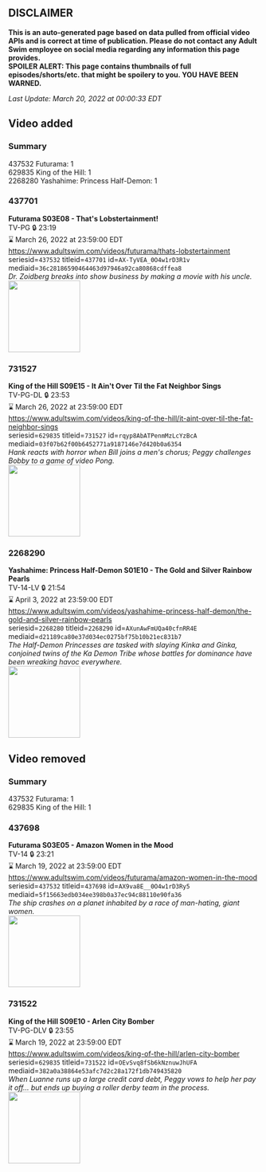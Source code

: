 ## DISCLAIMER
**This is an auto-generated page based on data pulled from official video APIs and is correct at time of publication. Please do not contact any Adult Swim employee on social media regarding any information this page provides.**  
**SPOILER ALERT: This page contains thumbnails of full episodes/shorts/etc. that might be spoilery to you. YOU HAVE BEEN WARNED.**  

_Last Update: March 20, 2022 at 00:00:33 EDT_
## Video added
### Summary
437532 Futurama: 1  
629835 King of the Hill: 1  
2268280 Yashahime: Princess Half-Demon: 1  
### 437701
**Futurama S03E08 - That's Lobstertainment!**  
TV-PG 🔒 23:19  
⌛ March 26, 2022 at 23:59:00 EDT  
https://www.adultswim.com/videos/futurama/thats-lobstertainment  
seriesid=`437532` titleid=`437701` id=`AX-TyVEA_0O4w1rD3R1v` mediaid=`36c28186590464463d97946a92ca80868cdffea8`  
_Dr. Zoidberg breaks into show business by making a movie with his uncle._  
<a href="https://media.cdn.adultswim.com/uploads/20220317/thumbnails/2_223171420114-Futurama_037_ThatsLobstertainment.png"><img src="https://media.cdn.adultswim.com/uploads/20220317/thumbnails/2_223171420114-Futurama_037_ThatsLobstertainment.png" height="144px" /></a>
### 731527
**King of the Hill S09E15 - It Ain't Over Til the Fat Neighbor Sings**  
TV-PG-DL 🔒 23:53  
⌛ March 26, 2022 at 23:59:00 EDT  
https://www.adultswim.com/videos/king-of-the-hill/it-aint-over-til-the-fat-neighbor-sings  
seriesid=`629835` titleid=`731527` id=`rqyp8AbATPenmMzLcYzBcA` mediaid=`03f07b62f00b6452771a9187146e7d420b0a6354`  
_Hank reacts with horror when Bill joins a men's chorus; Peggy challenges Bobby to a game of video Pong._  
<a href="https://media.cdn.adultswim.com/uploads/20220317/thumbnails/2_223171415287-KingOfTheHill_919_ItAintOverTillTheFatNeighborSings.png"><img src="https://media.cdn.adultswim.com/uploads/20220317/thumbnails/2_223171415287-KingOfTheHill_919_ItAintOverTillTheFatNeighborSings.png" height="144px" /></a>
### 2268290
**Yashahime: Princess Half-Demon S01E10 - The Gold and Silver Rainbow Pearls**  
TV-14-LV 🔒 21:54  
⌛ April 3, 2022 at 23:59:00 EDT  
https://www.adultswim.com/videos/yashahime-princess-half-demon/the-gold-and-silver-rainbow-pearls  
seriesid=`2268280` titleid=`2268290` id=`AXunAwFmUQa40cfnRR4E` mediaid=`d21189ca80e37d034ec0275bf75b10b21ec831b7`  
_The Half-Demon Princesses are tasked with slaying Kinka and Ginka, conjoined twins of the Ka Demon Tribe whose battles for dominance have been wreaking havoc everywhere._  
<a href="https://media.cdn.adultswim.com/uploads/20210902/thumbnails/2_219215681-YashahimePrincessHalfDemon_110_TheGoldAndSilverRainbowPearls.png"><img src="https://media.cdn.adultswim.com/uploads/20210902/thumbnails/2_219215681-YashahimePrincessHalfDemon_110_TheGoldAndSilverRainbowPearls.png" height="144px" /></a>
## Video removed
### Summary
437532 Futurama: 1  
629835 King of the Hill: 1  
### 437698
**Futurama S03E05 - Amazon Women in the Mood**  
TV-14 🔒 23:21  
⌛ March 19, 2022 at 23:59:00 EDT  
https://www.adultswim.com/videos/futurama/amazon-women-in-the-mood  
seriesid=`437532` titleid=`437698` id=`AX9va8E__0O4w1rD3Ry5` mediaid=`5f15663edb034ee398b0a37ec94c88110e90fa36`  
_The ship crashes on a planet inhabited by a race of man-hating, giant women._  
<a href="https://media.cdn.adultswim.com/uploads/20220309/thumbnails/2_2239113184-Futurama_034_AmazonWomenInTheMood.png"><img src="https://media.cdn.adultswim.com/uploads/20220309/thumbnails/2_2239113184-Futurama_034_AmazonWomenInTheMood.png" height="144px" /></a>
### 731522
**King of the Hill S09E10 - Arlen City Bomber**  
TV-PG-DLV 🔒 23:55  
⌛ March 19, 2022 at 23:59:00 EDT  
https://www.adultswim.com/videos/king-of-the-hill/arlen-city-bomber  
seriesid=`629835` titleid=`731522` id=`OEvSvq8fSb6kNznuwJhUFA` mediaid=`382a0a38864e53afc7d2c28a172f1db749435820`  
_When Luanne runs up a large credit card debt, Peggy vows to help her pay it off... but ends up buying a roller derby team in the process._  
<a href="https://i.cdn.turner.com/adultswim/big/image-upload/thumbnails/thumb-2_image-152484159758110.jpg"><img src="https://i.cdn.turner.com/adultswim/big/image-upload/thumbnails/thumb-2_image-152484159758110.jpg" height="144px" /></a>
